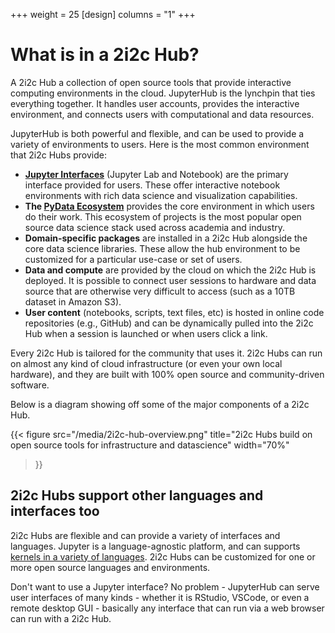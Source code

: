 +++
weight = 25
[design]
  columns = "1"
+++
# What is in a 2i2c Hub?

A 2i2c Hub a collection of open source tools that provide interactive computing environments in the cloud. JupyterHub is the lynchpin that ties everything together. It handles user accounts, provides the interactive environment, and connects users with computational and data resources.

JupyterHub is both powerful and flexible, and can be used to provide a variety of environments to users. Here is the most common environment that 2i2c Hubs provide:

- **[Jupyter Interfaces](https://jupyter.org)** (Jupyter Lab and Notebook) are the primary interface provided for users. These offer interactive notebook environments with rich data science and visualization capabilities.
- **The [PyData Ecosystem](https://numfocus.org/sponsored-projects)** provides the core environment in which users do their work. This ecosystem of projects is the most popular open source data science stack used across academia and industry.
- **Domain-specific packages** are installed in a 2i2c Hub alongside the core data science libraries. These allow the hub environment to be customized for a particular use-case or set of users.
- **Data and compute** are provided by the cloud on which the 2i2c Hub is deployed. It is possible to connect user sessions to hardware and data source that are otherwise very difficult to access (such as a 10TB dataset in Amazon S3).
- **User content** (notebooks, scripts, text files, etc) is hosted in online code repositories (e.g., GitHub) and can be dynamically pulled into the 2i2c Hub when a session is launched or when users click a link.

Every 2i2c Hub is tailored for the community that uses it. 2i2c Hubs can run on almost any kind of cloud infrastructure (or even your own local hardware), and they are built with 100% open source and community-driven software.

Below is a diagram showing off some of the major components of a 2i2c Hub.

{{<
  figure src="/media/2i2c-hub-overview.png"
  title="2i2c Hubs build on open source tools for infrastructure and datascience"
  width="70%"
>}}

## 2i2c Hubs support other languages and interfaces too

2i2c Hubs are flexible and can provide a variety of interfaces and languages. Jupyter is a language-agnostic platform, and can supports [kernels in a variety of languages](https://github.com/jupyter/jupyter/wiki/Jupyter-kernels). 2i2c Hubs can be customized for one or more open source languages and environments.

Don't want to use a Jupyter interface? No problem - JupyterHub can serve user interfaces of many kinds - whether it is RStudio, VSCode, or even a remote desktop GUI - basically any interface that can run via a web browser can run with a 2i2c Hub.
